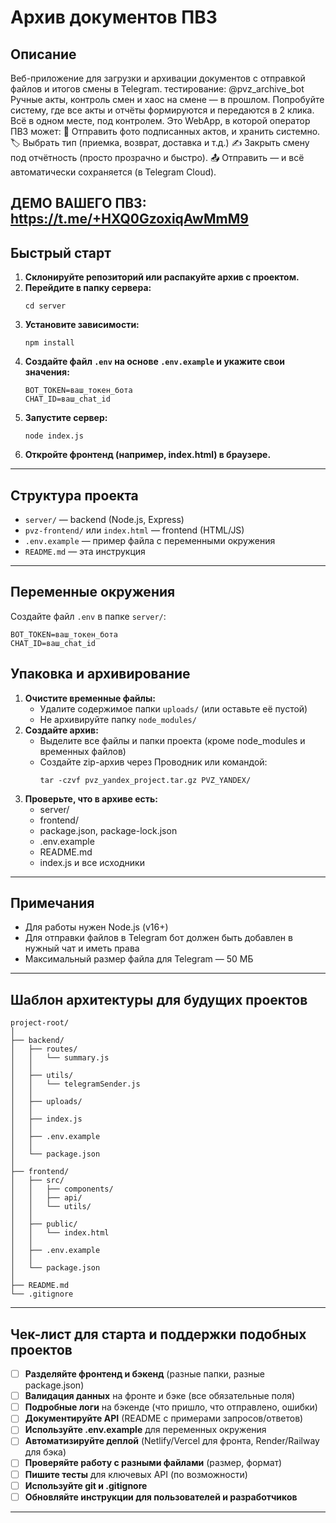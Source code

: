 # Архив документов ПВЗ

## Описание

Веб-приложение для загрузки и архивации документов с отправкой файлов и итогов смены в Telegram.
тестирование: @pvz_archive_bot
Ручные акты, контроль смен и хаос на смене — в прошлом.
Попробуйте систему, где все акты и отчёты формируются и передаются в 2 клика.
Всё в одном месте, под контролем.
Это WebApp, в которой оператор ПВЗ может:
📸 Отправить фото подписанных актов, и хранить системно.
🏷 Выбрать тип (приемка, возврат, доставка и т.д.)
✍️  Закрыть смену под отчётность (просто прозрачно и быстро). 
📤 Отправить — и всё автоматически сохраняется (в Telegram Cloud).

ДЕМО ВАШЕГО ПВЗ: https://t.me/+HXQ0GzoxiqAwMmM9
---

## Быстрый старт

1. **Склонируйте репозиторий или распакуйте архив с проектом.**
2. **Перейдите в папку сервера:**
   ```
   cd server
   ```
3. **Установите зависимости:**
   ```
   npm install
   ```
4. **Создайте файл `.env` на основе `.env.example` и укажите свои значения:**
   ```
   BOT_TOKEN=ваш_токен_бота
   CHAT_ID=ваш_chat_id
   ```
5. **Запустите сервер:**
   ```
   node index.js
   ```
6. **Откройте фронтенд (например, index.html) в браузере.**

---

## Структура проекта

- `server/` — backend (Node.js, Express)
- `pvz-frontend/` или `index.html` — frontend (HTML/JS)
- `.env.example` — пример файла с переменными окружения
- `README.md` — эта инструкция

---

## Переменные окружения

Создайте файл `.env` в папке `server/`:
```
BOT_TOKEN=ваш_токен_бота
CHAT_ID=ваш_chat_id
```

## Упаковка и архивирование

1. **Очистите временные файлы:**
   - Удалите содержимое папки `uploads/` (или оставьте её пустой)
   - Не архивируйте папку `node_modules/`
2. **Создайте архив:**
   - Выделите все файлы и папки проекта (кроме node_modules и временных файлов)
   - Создайте zip-архив через Проводник или командой:
     ```
     tar -czvf pvz_yandex_project.tar.gz PVZ_YANDEX/
     ```
3. **Проверьте, что в архиве есть:**
   - server/
   - frontend/
   - package.json, package-lock.json
   - .env.example
   - README.md
   - index.js и все исходники

---

## Примечания

- Для работы нужен Node.js (v16+)
- Для отправки файлов в Telegram бот должен быть добавлен в нужный чат и иметь права
- Максимальный размер файла для Telegram — 50 МБ

---

## Шаблон архитектуры для будущих проектов

```
project-root/
│
├── backend/
│   ├── routes/
│   │   └── summary.js
│   │
│   ├── utils/
│   │   └── telegramSender.js
│   │
│   ├── uploads/
│   │
│   ├── index.js
│   │
│   ├── .env.example
│   │
│   └── package.json
│
├── frontend/
│   ├── src/
│   │   ├── components/
│   │   ├── api/
│   │   └── utils/
│   │
│   ├── public/
│   │   └── index.html
│   │
│   ├── .env.example
│   │
│   └── package.json
│
├── README.md
└── .gitignore
```

---

## Чек-лист для старта и поддержки подобных проектов

- [ ] **Разделяйте фронтенд и бэкенд** (разные папки, разные package.json)
- [ ] **Валидация данных** на фронте и бэке (все обязательные поля)
- [ ] **Подробные логи** на бэкенде (что пришло, что отправлено, ошибки)
- [ ] **Документируйте API** (README с примерами запросов/ответов)
- [ ] **Используйте .env.example** для переменных окружения
- [ ] **Автоматизируйте деплой** (Netlify/Vercel для фронта, Render/Railway для бэка)
- [ ] **Проверяйте работу с разными файлами** (размер, формат)
- [ ] **Пишите тесты** для ключевых API (по возможности)
- [ ] **Используйте git и .gitignore**
- [ ] **Обновляйте инструкции для пользователей и разработчиков**

---

